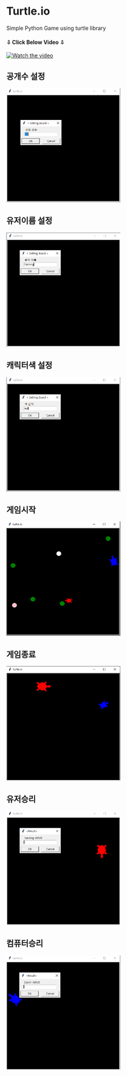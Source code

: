# Turtle.io
Simple Python Game using turtle library <br/>

#### ⇩ Click Below Video ⇩
[![Watch the video](https://img.youtube.com/vi/vn3cE_69864/0.jpg)](https://youtu.be/vn3cE_69864)

## 공개수 설정
<img src="/img/1.PNG" width="300" height="300">

## 유저이름 설정
<img src="/img/2.PNG" width="300" height="300">

## 캐릭터색 설정
<img src="/img/3.PNG" width="300" height="300">

## 게임시작
<img src="/img/4.PNG" width="300" height="300">

## 게임종료
<img src="/img/6.PNG" width="300" height="300">

## 유저승리
<img src="/img/7.PNG" width="300" height="300">

## 컴퓨터승리
<img src="/img/5.PNG" width="300" height="300">

